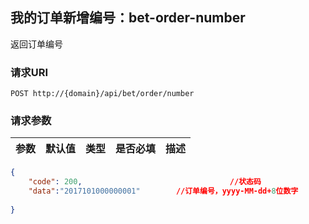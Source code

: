 ##  我的订单新增编号：bet-order-number

返回订单编号

### 请求URI

`POST http://{domain}/api/bet/order/number`

### 请求参数
参数 | 默认值 | 类型 | 是否必填 | 描述 
--------- | ------- | --------- | ------- | ----------- 


```json
{
    "code": 200,                                 //状态码
    "data":"2017101000000001"        //订单编号，yyyy-MM-dd+8位数字
    
}
```
